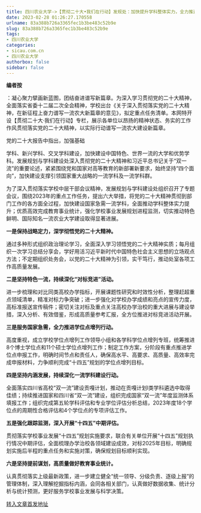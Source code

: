 ```yaml
---
title: 四川农业大学->【贯彻二十大•我们在行动】发规处：加快提升学科整体实力，全力推进新一轮“双一流”建设 | sicau.com.cn
date: 2023-02-28 01:26:27.170558
urlname: 83a388b726a3365fec1b3be483c52b9e
slug: 83a388b726a3365fec1b3be483c52b9e
tags: 
- 四川农业大学
categories:
- sicau.com.cn
- 四川农业大学
authorbox: false
sidebar: false
---
```

**编者按**

：凝心聚力擘画新蓝图，团结奋进谱写新篇章。为深入学习贯彻党的二十大精神，全面落实省委十二届二次全会精神，学校出台《关于深入贯彻落实党的二十大精神，在新征程上奋力谱写一流农大新篇章的意见》，拟定重点任务清单。本网特开设【贯彻二十大·我们在行动】专栏，展示各单位以昂扬的精神状态、务实的工作作风贯彻落实党的二十大精神，以实际行动谱写一流农大建设新篇章。

党的二十大报告中指出，加强基础
<!--more-->
学科、新兴学科、交叉学科建设，加快建设中国特色、世界一流的大学和优势学科。发展规划与学科建设处深入贯彻党的二十大精神和习近平总书记关于“双一流”的重要论述，紧紧围绕党和国家对高等教育的新部署新要求，始终坚持“四个面向”，加快建设支撑引领国家重大战略的一流学科及一流学科群。

为了深入贯彻落实学校中层干部会议精神，发展规划与学科建设处组织召开了专题会议，围绕2023年的重点工作任务，提出六大举措，将党的二十大精神贯彻到部门工作的各方面全过程，加快建设国家急需一流学科，全面推动学科整体实力提升；优质高效完成教育事业统计，强化学校事业发展规划进程监测，切实推动特色鲜明、国际知名一流农业大学建设取得显著进展。

**一是保持战略定力，深学彻悟党的二十大精神。**

通过多种形式组织政治理论学习，全面深入学习领悟党的二十大精神实质；每月组织一次学习总结分享会，学好用活习近平新时代中国特色社会主义思想的立场观点方法；不定期组织处务会，以党的二十大精神为引领，实干笃行，推动处室各项工作高质量发展。

**二是坚持特色一流，持续深化“对标竞进”活动。**

进一步梳理和对比同类高校办学指标，开展课题性研究和时效性分析，整理赶超重点领域清单，精准对标力争突破；进一步强化对学校办学成绩和亮点的宣传力度，高标准报送宣传稿件；密切关注对标及重点关注高校办学治校的重大进展与建设举措，深入分析、有效借鉴，形成高质量参考汇报，全方位推进对标竞进活动开展。

**三是服务国家急需，全力推进学位点增列行动。**

高度重视，成立学校学位点增列工作领导小组和各学科学位点增列专班，统筹推进8个博士学位点和11个硕士学位点增列工作；制定工作方案，分阶段有重点推进学位点申报工作，明确时间节点和责任人，确保高水平、高要求、高质量、高效率完成申报材料，力争顺利完成“十四五”规划的学位点增列目标。

**四是坚持内涵发展，持续深化一流学科建设行动。**

全面落实四川省高校“双一流”建设贡嘎计划，推动在贡嘎计划Ⅰ类学科遴选中取得佳绩；持续推进国家和四川省“双一流”建设，组织完成国家“双一流”年度监测体系填报工作；组织完成第五轮学科评估和专业学位评估分析总结，2023年度18个学位点的周期性合格评估和4个学位点的专项评估工作。

**五是强化跟踪监测，深入开展“十四五”中期评估。**

贯彻落实学校事业发展“十四五”规划实施要求，联合有关单位开展“十四五”规划执行情况中期评估，全面梳理办学治校各领域建设成效，对标2025年目标，明确规划实施后半程的重点任务和实施对策，确保规划目标顺利实现。

**六是坚持提前谋划，高质量做好教育事业统计。**

认真贯彻落实上级最新政策，进一步建立健全“统一领导、分级负责、逐级上报”的管理体制，深入理解挖掘指标内涵，会同各相关部门，认真做好数据收集、统计分析与统计预测，更好服务学校事业发展与科学决策。



[转入文章首发地址](https://news.sicau.edu.cn/info/1135/71110.htm)